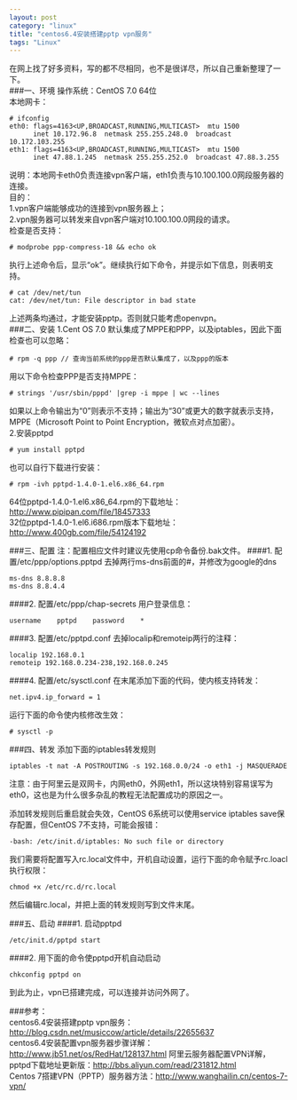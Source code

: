 ```yaml
---
layout: post
category: "linux"
title: "centos6.4安装搭建pptp vpn服务"
tags: "Linux"
---
```


在网上找了好多资料，写的都不尽相同，也不是很详尽，所以自己重新整理了一下。  
###一、环境
操作系统：CentOS 7.0 64位  
本地网卡：  

    # ifconfig
    eth0: flags=4163<UP,BROADCAST,RUNNING,MULTICAST>  mtu 1500
          inet 10.172.96.8  netmask 255.255.248.0  broadcast 10.172.103.255
    eth1: flags=4163<UP,BROADCAST,RUNNING,MULTICAST>  mtu 1500
          inet 47.88.1.245  netmask 255.255.252.0  broadcast 47.88.3.255

说明：本地网卡eth0负责连接vpn客户端，eth1负责与10.100.100.0网段服务器的连接。  
目的：  
1.vpn客户端能够成功的连接到vpn服务器上；  
2.vpn服务器可以转发来自vpn客户端对10.100.100.0网段的请求。  
检查是否支持：  

    # modprobe ppp-compress-18 && echo ok

执行上述命令后，显示“ok”。继续执行如下命令，并提示如下信息，则表明支持。  

    # cat /dev/net/tun
    cat: /dev/net/tun: File descriptor in bad state

上述两条均通过，才能安装pptp。否则就只能考虑openvpn。  
###二、安装
1.Cent OS 7.0 默认集成了MPPE和PPP，以及iptables，因此下面检查也可以忽略：  

    # rpm -q ppp // 查询当前系统的ppp是否默认集成了，以及ppp的版本

用以下命令检查PPP是否支持MPPE：

    # strings '/usr/sbin/pppd' |grep -i mppe | wc --lines

如果以上命令输出为“0”则表示不支持；输出为“30”或更大的数字就表示支持，MPPE（Microsoft Point to Point Encryption，微软点对点加密）。  
2.安装pptpd

    # yum install pptpd

也可以自行下载进行安装：  

    # rpm -ivh pptpd-1.4.0-1.el6.x86_64.rpm

64位pptpd-1.4.0-1.el6.x86_64.rpm的下载地址：<http://www.pipipan.com/file/18457333>  
32位pptpd-1.4.0-1.el6.i686.rpm版本下载地址：<http://www.400gb.com/file/54124192>  

###三、配置
注：配置相应文件时建议先使用cp命令备份.bak文件。
####1. 配置/etc/ppp/options.pptpd
去掉两行ms-dns前面的#，并修改为google的dns  

    ms-dns 8.8.8.8
    ms-dns 8.8.4.4

####2. 配置/etc/ppp/chap-secrets
用户登录信息：  

    username    pptpd    password    *

####3. 配置/etc/pptpd.conf
去掉localip和remoteip两行的注释：  

    localip 192.168.0.1
    remoteip 192.168.0.234-238,192.168.0.245

####4. 配置/etc/sysctl.conf
在末尾添加下面的代码，使内核支持转发：  

    net.ipv4.ip_forward = 1

运行下面的命令使内核修改生效：  

    # sysctl -p

###四、转发
添加下面的iptables转发规则  

    iptables -t nat -A POSTROUTING -s 192.168.0.0/24 -o eth1 -j MASQUERADE

注意：由于阿里云是双网卡，内网eth0，外网eth1，所以这块特别容易误写为eth0，这也是为什么很多杂乱的教程无法配置成功的原因之一。  

添加转发规则后重启就会失效，CentOS 6系统可以使用service iptables save保存配置，但CentOS 7不支持，可能会报错：  

    -bash: /etc/init.d/iptables: No such file or directory

我们需要将配置写入rc.local文件中，开机自动设置，运行下面的命令赋予rc.loacl执行权限：  

    chmod +x /etc/rc.d/rc.local

然后编辑rc.local，并把上面的转发规则写到文件末尾。  

###五、启动
####1. 启动pptpd

    /etc/init.d/pptpd start

####2. 用下面的命令使pptpd开机自动启动

    chkconfig pptpd on

到此为止，vpn已搭建完成，可以连接并访问外网了。  

###参考：  
centos6.4安装搭建pptp vpn服务：<http://blog.csdn.net/musiccow/article/details/22655637>  
centos6.4安装配置vpn服务器步骤详解：<http://www.jb51.net/os/RedHat/128137.html>
阿里云服务器配置VPN详解，pptpd下载地址更新版：<http://bbs.aliyun.com/read/231812.html>  
Centos 7搭建VPN（PPTP）服务器方法：<http://www.wanghailin.cn/centos-7-vpn/>  